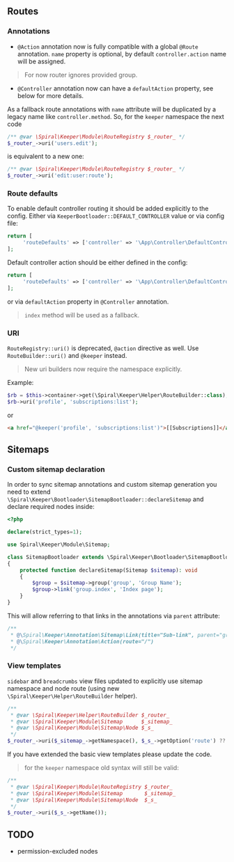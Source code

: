 ## Routes

### Annotations
- `@Action` annotation now is fully compatible with a global `@Route` annotation.
`name` property is optional, by default `controller.action` name will be assigned.
> For now router ignores provided group.
- `@Controller` annotation now can have a `defaultAction` property, see below for more details.


As a fallback route annotations with `name` attribute will be duplicated by a legacy name like `controller.method`.
So, for the `keeper` namespace the next code
```php
/** @var \Spiral\Keeper\Module\RouteRegistry $_router_ */
$_router_->uri('users.edit');
``` 
is equivalent to a new one:
```php
/** @var \Spiral\Keeper\Module\RouteRegistry $_router_ */
$_router_->uri('edit:user:route');
```

### Route defaults
To enable default controller routing it should be added explicitly to the config.
Either via `KeeperBootloader::DEFAULT_CONTROLLER` value or via config file:
```php
return [
     'routeDefaults' => ['controller' => '\App\Controller\DefaultController'],
];
```

Default controller action should be either defined in the config:
```php
return [
     'routeDefaults' => ['controller' => '\App\Controller\DefaultController', 'action' => 'action'],
];
```

or via `defaultAction` property in `@Controller` annotation.
>`index` method will be used as a fallback.

### URI
`RouteRegistry::uri()` is deprecated, `@action` directive as well. Use `RouteBuilder::uri()` and `@keeper` instead.
> New uri builders now require the namespace explicitly.

Example:
```php
$rb = $this->container->get(\Spiral\Keeper\Helper\RouteBuilder::class);
$rb->uri('profile', 'subscriptions:list');
```
or
```html
<a href="@keeper('profile', 'subscriptions:list')">[[Subscriptions]]</a>
```

## Sitemaps

### Custom sitemap declaration
In order to sync sitemap annotations and custom sitemap generation you need to extend
`\Spiral\Keeper\Bootloader\SitemapBootloader::declareSitemap` and declare required nodes inside:
```php
<?php

declare(strict_types=1);

use Spiral\Keeper\Module\Sitemap;

class SitemapBootloader extends \Spiral\Keeper\Bootloader\SitemapBootloader
{
    protected function declareSitemap(Sitemap $sitemap): void
    {
        $group = $sitemap->group('group', 'Group Name');
        $group->link('group.index', 'Index page');
    }
}
```

This will allow referring to that links in the annotations via `parent` attribute:
```php
/**
 * @\Spiral\Keeper\Annotation\Sitemap\Link(title="Sub-link", parent="group.index")
 * @\Spiral\Keeper\Annotation\Action(route="/")
 */
```

### View templates
`sidebar` and `breadcrumbs` view files updated to explicitly use sitemap namespace and node route (using new `\Spiral\Keeper\Helper\RouteBuilder` helper).
```php
/**
 * @var \Spiral\Keeper\Helper\RouteBuilder $_router_ 
 * @var \Spiral\Keeper\Module\Sitemap      $_sitemap_ 
 * @var \Spiral\Keeper\Module\Sitemap\Node $_s_ 
 */
$_router_->uri($_sitemap_->getNamespace(), $_s_->getOption('route') ?? $_s_->getName());
```
If you have extended the basic view templates please update the code.
> for the `keeper` namespace old syntax will still be valid:
```php
/**
 * @var \Spiral\Keeper\Module\RouteRegistry $_router_ 
 * @var \Spiral\Keeper\Module\Sitemap       $_sitemap_ 
 * @var \Spiral\Keeper\Module\Sitemap\Node  $_s_ 
 */
$_router_->uri($_s_->getName());
```

## TODO
- permission-excluded nodes 
